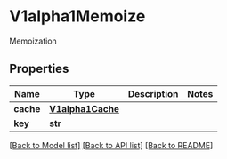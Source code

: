# V1alpha1Memoize

Memoization
## Properties
Name | Type | Description | Notes
------------ | ------------- | ------------- | -------------
**cache** | [**V1alpha1Cache**](V1alpha1Cache.md) |  | 
**key** | **str** |  | 

[[Back to Model list]](../README.md#documentation-for-models) [[Back to API list]](../README.md#documentation-for-api-endpoints) [[Back to README]](../README.md)


